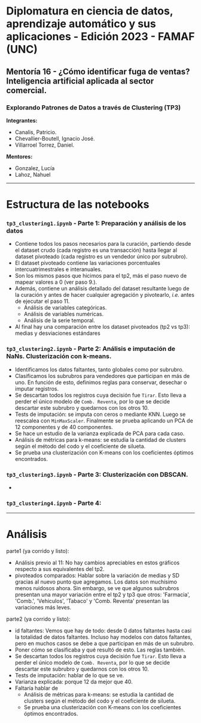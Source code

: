 # Diplomatura en ciencia de datos, aprendizaje automático y sus aplicaciones - Edición 2023 - FAMAF (UNC)

## Mentoría 16 - ¿Cómo identificar fuga de ventas? Inteligencia artificial aplicada al sector comercial.

### Explorando Patrones de Datos a través de Clustering (TP3)

**Integrantes:**
- Canalis, Patricio.
- Chevallier-Boutell, Ignacio José.
- Villarroel Torrez, Daniel.

**Mentores:**
- Gonzalez, Lucía
- Lahoz, Nahuel

---
# Estructura de las notebooks

### **`tp3_clustering1.ipynb`** - Parte 1: Preparación y análisis de los datos
* Contiene todos los pasos necesarios para la curación, partiendo desde el dataset crudo (cada registro es una transacción) hasta llegar al dataset pivoteado (cada registro es un vendedor único por subrubro).
* El dataset pivoteado contiene las variaciones porcentuales intercuatrimestrales e interanuales.
* Son los mismos pasos que hicimos para el tp2, más el paso nuevo de mapear valores a 0 (ver paso 9.).
* Además, contiene un análisis detallado del dataset resultante luego de la curación y antes de hacer cualquier agregación y pivotearlo, *i.e.* antes de ejecutar el paso 11. 
    * Análisis de variables categóricas.
    * Análisis de variables numéricas.
    * Análisis de la serie temporal.
* Al final hay una comparación entre los dataset pivoteados (tp2 vs tp3): medias y desviaciones estándares

### **`tp3_clustering2.ipynb`** - Parte 2: Análisis e imputación de NaNs. Clusterización con k-means.
* Identificamos los datos faltantes, tanto globales como por subrubro. 
* Clasificamos los subrubros para vendedores que participan en más de uno. En función de esto, definimos reglas para conservar, desechar o imputar registros. 
* Se descartan todos los registros cuya decisión fue `Tirar`. Esto lleva a perder el único modelo de `Comb. Reventa`, por lo que se decide descartar este subrubro y quedarnos con los otros 10.
* Tests de imputación: se imputa con ceros o mediante KNN. Luego se reescalea con `MinMaxScaler`. Finalmente se prueba aplicando un PCA de 12 componentes y de 40 componentes.
* Se hace un estudio de la varianza explicada de PCA para cada caso.
* Análisis de métricas para k-means: se estudia la cantidad de clusters según el método del codo y el coeficiente de silueta.
* Se prueba una clusterización con K-means con los coeficientes óptimos encontrados.

### **`tp3_clustering3.ipynb`** - Parte 3: Clusterización con DBSCAN.
* 

### **`tp3_clustering4.ipynb`** - Parte 4: 


---
# Análisis

parte1 (ya corrido y listo):
* Análisis previo al 11: No hay cambios apreciables en estos gráficos respecto a sus equivalentes del tp2.
* pivoteados comparados: Hablar sobre la variación de medias y SD gracias al nuevo punto que agregamos. Los datos son muchísimo menos ruidosos ahora. Sin embargo, se ve que algunos subrubros presentan una mayor variación entre el tp2 y tp3 que otros: 'Farmacia', 'Comb.', 'Vehiculos', 'Tabaco' y 'Comb. Reventa' presentan las variaciones más leves.


parte2 (ya corrido y listo):
* id faltantes: Vemos que hay de todo: desde 0 datos faltantes hasta casi la totalidad de datos faltantes. Incluso hay modelos con datos faltantes, pero en muchos casos se debe a que participan en más de un subrubro.
* Poner cómo se clasificaba y qué resultó de esto. Las reglas también.
* Se descartan todos los registros cuya decisión fue `Tirar`. Esto lleva a perder el único modelo de `Comb. Reventa`, por lo que se decide descartar este subrubro y quedarnos con los otros 10.
* Tests de imputación: hablar de lo que se ve.
* Varianza explicada: porque 12 da mejor que 40.
* Faltaría hablar de
    * Análisis de métricas para k-means: se estudia la cantidad de clusters según el método del codo y el coeficiente de silueta.
    * Se prueba una clusterización con K-means con los coeficientes óptimos encontrados.